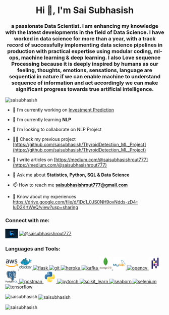 <h1 align="center">Hi 👋, I'm Sai Subhasish</h1>
<h3 align="center">a passionate Data Scientist. I am enhancing my knowledge with the latest developments in the field of Data Science. I have worked in data science for more than a year, with a track record of successfully implementing data science pipelines in production with practical expertise using modular coding, ml-ops, machine learning & deep learning. I also Love sequence Processing because it is deeply inspired by humans as our feeling, thoughts, emotions, sensations, language are sequential in nature if we can enable machine to understand sequence of information and act accordingly we can make significant progress towards true artificial intelligence.</h3>

<p align="left"> <img src="https://komarev.com/ghpvc/?username=saisubhasish&label=Profile%20views&color=0e75b6&style=flat" alt="saisubhasish" /> </p>

- 🔭 I’m currently working on [Investment Prediction](https://github.com/saisubhasish/Investment_Prediction)

- 🌱 I’m currently learning **NLP**

- 👯 I’m looking to collaborate on NLP Project

- 👨‍💻 Check my previous project [https://github.com/saisubhasish/ThyroidDetection_ML_Project](https://github.com/saisubhasish/ThyroidDetection_ML_Project)

- 📝 I write articles on [https://medium.com/@saisubhasishrout777](https://medium.com/@saisubhasishrout777)

- 💬 Ask me about **Statistics, Python, SQL & Data Science**

- 📫 How to reach me **saisubhasishrout777@gmail.com**

- 📄 Know about my experiences https://drive.google.com/file/d/1Dc1_0JS0NH9ovNdds-zD4-IuD2KrtWeQ/view?usp=sharing

<h3 align="left">Connect with me:</h3>
<p align="left">
<a href="https://linkedin.com/in/sai-subhasish-rout-655707151/" target="blank"><img align="center" src="https://github.com/saisubhasish/datasets/blob/main/photo-1611944212129-29977ae1398c.jfif" alt="sai-subhasish-rout-655707151/" height="30" width="40" /></a>
<a href="https://medium.com/@saisubhasishrout777" target="blank"><img align="center" src="https://raw.githubusercontent.com/rahuldkjain/github-profile-readme-generator/master/src/images/icons/Social/medium.svg" alt="@saisubhasishrout777" height="30" width="40" /></a>
</p>

<h3 align="left">Languages and Tools:</h3>
<p align="left"> <a href="https://aws.amazon.com" target="_blank" rel="noreferrer"> <img src="https://raw.githubusercontent.com/devicons/devicon/master/icons/amazonwebservices/amazonwebservices-original-wordmark.svg" alt="aws" width="40" height="40"/> </a> <a href="https://www.docker.com/" target="_blank" rel="noreferrer"> <img src="https://raw.githubusercontent.com/devicons/devicon/master/icons/docker/docker-original-wordmark.svg" alt="docker" width="40" height="40"/> </a> <a href="https://flask.palletsprojects.com/" target="_blank" rel="noreferrer"> <img src="https://www.vectorlogo.zone/logos/pocoo_flask/pocoo_flask-icon.svg" alt="flask" width="40" height="40"/> </a> <a href="https://git-scm.com/" target="_blank" rel="noreferrer"> <img src="https://www.vectorlogo.zone/logos/git-scm/git-scm-icon.svg" alt="git" width="40" height="40"/> </a> <a href="https://heroku.com" target="_blank" rel="noreferrer"> <img src="https://www.vectorlogo.zone/logos/heroku/heroku-icon.svg" alt="heroku" width="40" height="40"/> </a> <a href="https://kafka.apache.org/" target="_blank" rel="noreferrer"> <img src="https://www.vectorlogo.zone/logos/apache_kafka/apache_kafka-icon.svg" alt="kafka" width="40" height="40"/> </a> <a href="https://www.mongodb.com/" target="_blank" rel="noreferrer"> <img src="https://raw.githubusercontent.com/devicons/devicon/master/icons/mongodb/mongodb-original-wordmark.svg" alt="mongodb" width="40" height="40"/> </a> <a href="https://www.mysql.com/" target="_blank" rel="noreferrer"> <img src="https://raw.githubusercontent.com/devicons/devicon/master/icons/mysql/mysql-original-wordmark.svg" alt="mysql" width="40" height="40"/> </a> <a href="https://opencv.org/" target="_blank" rel="noreferrer"> <img src="https://www.vectorlogo.zone/logos/opencv/opencv-icon.svg" alt="opencv" width="40" height="40"/> </a> <a href="https://pandas.pydata.org/" target="_blank" rel="noreferrer"> <img src="https://raw.githubusercontent.com/devicons/devicon/2ae2a900d2f041da66e950e4d48052658d850630/icons/pandas/pandas-original.svg" alt="pandas" width="40" height="40"/> </a> <a href="https://www.postgresql.org" target="_blank" rel="noreferrer"> <img src="https://raw.githubusercontent.com/devicons/devicon/master/icons/postgresql/postgresql-original-wordmark.svg" alt="postgresql" width="40" height="40"/> </a> <a href="https://postman.com" target="_blank" rel="noreferrer"> <img src="https://www.vectorlogo.zone/logos/getpostman/getpostman-icon.svg" alt="postman" width="40" height="40"/> </a> <a href="https://www.python.org" target="_blank" rel="noreferrer"> <img src="https://raw.githubusercontent.com/devicons/devicon/master/icons/python/python-original.svg" alt="python" width="40" height="40"/> </a> <a href="https://pytorch.org/" target="_blank" rel="noreferrer"> <img src="https://www.vectorlogo.zone/logos/pytorch/pytorch-icon.svg" alt="pytorch" width="40" height="40"/> </a> <a href="https://scikit-learn.org/" target="_blank" rel="noreferrer"> <img src="https://upload.wikimedia.org/wikipedia/commons/0/05/Scikit_learn_logo_small.svg" alt="scikit_learn" width="40" height="40"/> </a> <a href="https://seaborn.pydata.org/" target="_blank" rel="noreferrer"> <img src="https://seaborn.pydata.org/_images/logo-mark-lightbg.svg" alt="seaborn" width="40" height="40"/> </a> <a href="https://www.selenium.dev" target="_blank" rel="noreferrer"> <img src="https://raw.githubusercontent.com/detain/svg-logos/780f25886640cef088af994181646db2f6b1a3f8/svg/selenium-logo.svg" alt="selenium" width="40" height="40"/> </a> <a href="https://www.tensorflow.org" target="_blank" rel="noreferrer"> <img src="https://www.vectorlogo.zone/logos/tensorflow/tensorflow-icon.svg" alt="tensorflow" width="40" height="40"/> </a> </p>

<p><img align="left" src="https://github-readme-stats.vercel.app/api/top-langs?username=saisubhasish&show_icons=true&locale=en&layout=compact" alt="saisubhasish" /></p>

<p>&nbsp;<img align="center" src="https://github-readme-stats.vercel.app/api?username=saisubhasish&show_icons=true&locale=en" alt="saisubhasish" /></p>

<p><img align="center" src="https://github-readme-streak-stats.herokuapp.com/?user=saisubhasish&" alt="saisubhasish" /></p>
